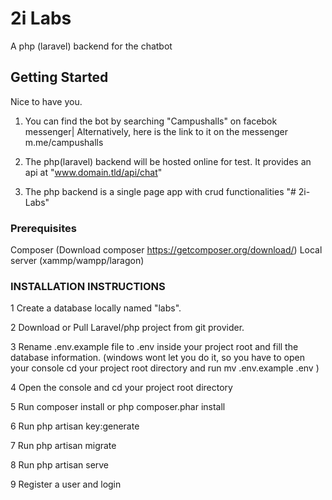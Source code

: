 #  2i Labs
A php (laravel) backend for the chatbot

## Getting Started

Nice to have you.

1. You can find the bot by searching "Campushalls" on facebok messenger| Alternatively, here is the link to it on the messenger m.me/campushalls

2. The php(laravel) backend will be hosted online for test. It provides an api at "www.domain.tld/api/chat"

3. The php backend is a single page app with crud functionalities
"# 2i-Labs" 

### Prerequisites
Composer	(Download composer https://getcomposer.org/download/)
Local server (xammp/wampp/laragon)


### INSTALLATION INSTRUCTIONS

1  Create a database locally named "labs".

2  Download or Pull Laravel/php project from git provider.

3  Rename .env.example file to .env inside your project root and fill the database information. (windows wont let you do it, so you have to open your console cd your project root directory and run mv .env.example .env )

4  Open the console and cd your project root directory

5  Run composer install or php composer.phar install

6  Run php artisan key:generate

7  Run php artisan migrate

8  Run php artisan serve

9  Register a user and login